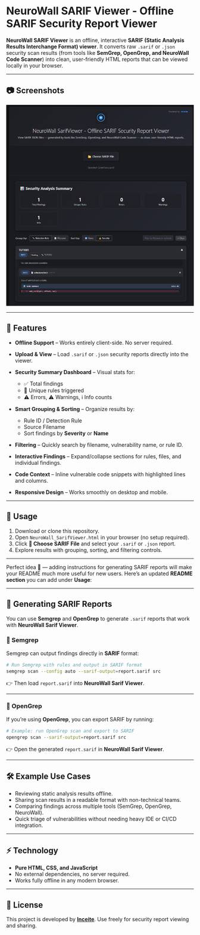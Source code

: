 # NeuroWall SARIF Viewer - Offline SARIF Security Report Viewer

**NeuroWall SARIF Viewer** is an offline, interactive **SARIF (Static Analysis Results Interchange Format) viewer**. It converts raw `.sarif` or `.json` security scan results (from tools like **SemGrep, OpenGrep, and NeuroWall Code Scanner**) into clean, user-friendly HTML reports that can be viewed locally in your browser.

---

## 📷 Screenshots

![Screenshot](NeuroWall-SarifViewer-Screenshot.png)

---

## 🚀 Features

* **Offline Support** – Works entirely client-side. No server required.
* **Upload & View** – Load `.sarif` or `.json` security reports directly into the viewer.
* **Security Summary Dashboard** – Visual stats for:

  * ✅ Total findings
  * 🔧 Unique rules triggered
  * ⚠️ Errors, ⚠️ Warnings, ℹ️ Info counts
* **Smart Grouping & Sorting** – Organize results by:

  * Rule ID / Detection Rule
  * Source Filename
  * Sort findings by **Severity** or **Name**
* **Filtering** – Quickly search by filename, vulnerability name, or rule ID.
* **Interactive Findings** – Expand/collapse sections for rules, files, and individual findings.
* **Code Context** – Inline vulnerable code snippets with highlighted lines and columns.
* **Responsive Design** – Works smoothly on desktop and mobile.

---

## 📂 Usage

1. Download or clone this repository.
2. Open `NeuroWall_SarifViewer.html` in your browser (no setup required).
3. Click **📁 Choose SARIF File** and select your `.sarif` or `.json` report.
4. Explore results with grouping, sorting, and filtering controls.

---

Perfect idea 🙌 — adding instructions for generating SARIF reports will make your README much more useful for new users.
Here’s an updated **README section** you can add under **Usage**:

---

## 📝 Generating SARIF Reports

You can use **Semgrep** and **OpenGrep** to generate `.sarif` reports that work with **NeuroWall Sarif Viewer**.

### 🔹 Semgrep

Semgrep can output findings directly in **SARIF** format:

```bash
# Run Semgrep with rules and output in SARIF format
semgrep scan --config auto --sarif-output=report.sarif src
```

👉 Then load `report.sarif` into **NeuroWall Sarif Viewer**.

---

### 🔹 OpenGrep

If you’re using **OpenGrep**, you can export SARIF by running:

```bash
# Example: run OpenGrep scan and export to SARIF
opengrep scan --sarif-output=report.sarif src
```

👉 Open the generated `report.sarif` in **NeuroWall Sarif Viewer**.

---

## 🛠 Example Use Cases

* Reviewing static analysis results offline.
* Sharing scan results in a readable format with non-technical teams.
* Comparing findings across multiple tools (SemGrep, OpenGrep, NeuroWall).
* Quick triage of vulnerabilities without needing heavy IDE or CI/CD integration.

---

## ⚡ Technology

* **Pure HTML, CSS, and JavaScript**
* No external dependencies, no server required.
* Works fully offline in any modern browser.

---

## 📜 License

This project is developed by **[Inceite](https://inceite.com)**.
Use freely for security report viewing and sharing.
